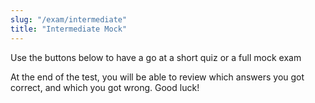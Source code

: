 ```yaml
---
slug: "/exam/intermediate"
title: "Intermediate Mock"
---
```


Use the buttons below to have a go at a short quiz or a full mock exam

At the end of the test, you will be able to review which answers you got correct, and which you got wrong. Good luck!